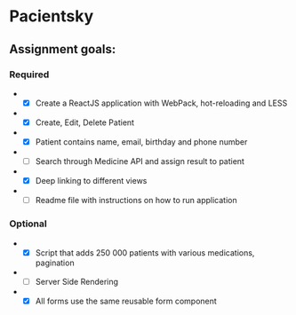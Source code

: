 # Pacientsky

## Assignment goals:
### Required
  *  - [x] Create a ReactJS application with WebPack, hot-reloading and LESS
  *  - [x] Create, Edit, Delete Patient
  *  - [x] Patient contains name, email, birthday and phone number
  *  - [ ] Search through Medicine API and assign result to patient
  *  - [x] Deep linking to different views
  *  - [ ] Readme file with instructions on how to run application
 
 ### Optional
  *  - [x] Script that adds 250 000 patients with various medications, pagination
  *  - [ ] Server Side Rendering
  *  - [x] All forms use the same reusable form component

